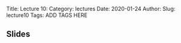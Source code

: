 Title: Lecture 10:
Category: lectures
Date: 2020-01-24
Author: 
Slug: lecture10
Tags: ADD TAGS HERE


## Slides
<!-- - [PDF | Lecture 1: Description]({attach}presentation/Lecture1_Data.pdf) -->